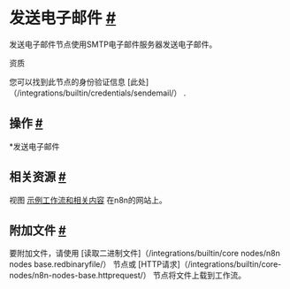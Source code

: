 


 发送电子邮件
 [#](#发送电子邮件 "永久链接")
===============================================



 发送电子邮件节点使用SMTP电子邮件服务器发送电子邮件。
 




 资质
 



 您可以找到此节点的身份验证信息
 [此处]（/integrations/builtin/credentials/sendemail/）
 .
 




 操作
 [#](#操作 "永久链接")
-----------------------------------------------


*发送电子邮件



 相关资源
 [#](#相关资源 "永久链接")
-------------------------------------------------------------



 视图
 [示例工作流和相关内容](https://n8n.io/integrations/send-email/) 
 在n8n的网站上。
 



 附加文件
 [#](#attach-a-file "永久链接")
-----------------------------------------------------



 要附加文件，请使用
 [读取二进制文件]（/integrations/builtin/core nodes/n8n nodes base.redbinaryfile/）
 节点或
 [HTTP请求]（/integrations/builtin/core-nodes/n8n-nodes-base.httprequest/）
 节点将文件上载到工作流。
 




